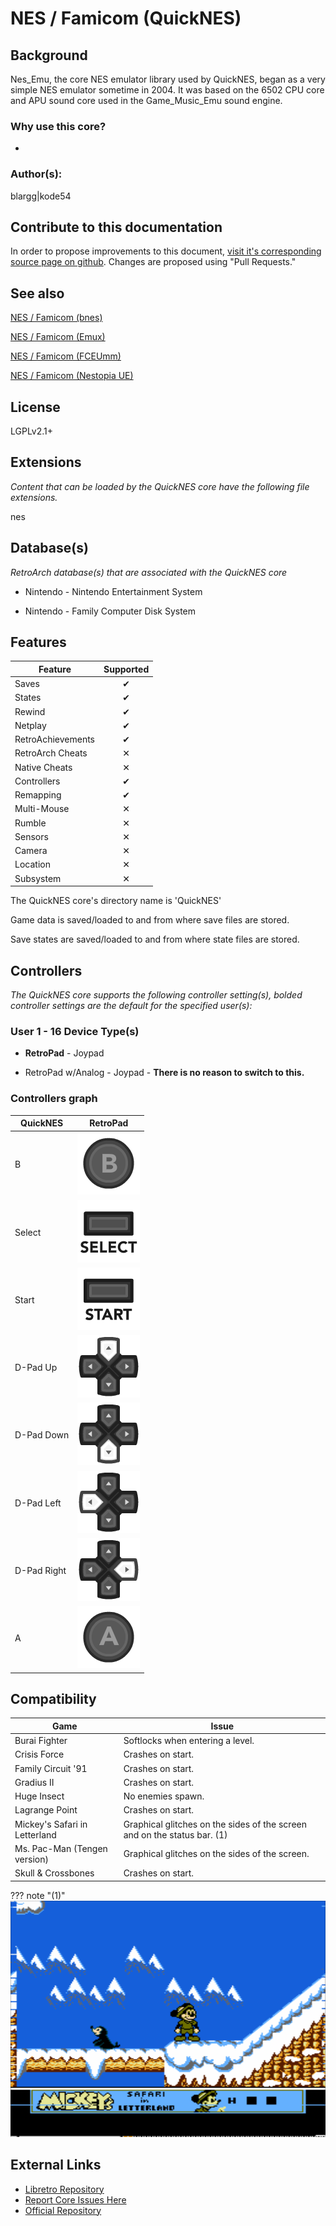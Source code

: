 # NES / Famicom (QuickNES)

## Background

Nes_Emu, the core NES emulator library used by QuickNES, began as a very simple NES emulator sometime in 2004. It was based on the 6502 CPU core and APU sound core used in the Game_Music_Emu sound engine. 

### Why use this core?

-

### Author(s):

blargg|kode54

## Contribute to this documentation

In order to propose improvements to this document, [visit it's corresponding source page on github](https://github.com/libretro/docs/tree/master/docs/library/quicknes.md). Changes are proposed using "Pull Requests."

## See also

[NES / Famicom (bnes)](https://doc.libretro.com/library/bnes/)

[NES / Famicom (Emux)](https://doc.libretro.com/library/emux_nes/)

[NES / Famicom (FCEUmm)](https://doc.libretro.com/library/fceumm/)

[NES / Famicom (Nestopia UE)](https://doc.libretro.com/library/nestopia_ue/)

## License

LGPLv2.1+

## Extensions

*Content that can be loaded by the QuickNES core have the following file extensions.*

nes

## Database(s)

*RetroArch database(s) that are associated with the QuickNES core*

* Nintendo - Nintendo Entertainment System

* Nintendo - Family Computer Disk System

## Features

| Feature           | Supported |
|-------------------|:---------:|
| Saves             | ✔         |
| States            | ✔         |
| Rewind            | ✔         |
| Netplay           | ✔         |
| RetroAchievements | ✔         |
| RetroArch Cheats  | ✕         |
| Native Cheats     | ✕         |
| Controllers       | ✔         |
| Remapping         | ✔         |
| Multi-Mouse       | ✕         |
| Rumble            | ✕         |
| Sensors           | ✕         |
| Camera            | ✕         |
| Location          | ✕         |
| Subsystem         | ✕         |

The QuickNES core's directory name is 'QuickNES'

Game data is saved/loaded to and from where save files are stored.

Save states are saved/loaded to and from where state files are stored. 

## Controllers

*The QuickNES core supports the following controller setting(s), bolded controller settings are the default for the specified user(s):*

### User 1 - 16 Device Type(s)

* **RetroPad** - Joypad

* RetroPad w/Analog - Joypad - **There is no reason to switch to this.**

### Controllers graph

| QuickNES    | RetroPad                                                       |
|-------------|----------------------------------------------------------------|
| B           | ![RetroPad_B](images/RetroPad/Retro_B_Round.png)               |
| Select      | ![RetroPad_Select](images/RetroPad/Retro_Select.png)           |
| Start       | ![RetroPad_Start](images/RetroPad/Retro_Start.png)             |
| D-Pad Up    | ![RetroPad_Dpad](images/RetroPad/Retro_Dpad_Up.png)            |
| D-Pad Down  | ![RetroPad_Dpad](images/RetroPad/Retro_Dpad_Down.png)          |
| D-Pad Left  | ![RetroPad_Dpad](images/RetroPad/Retro_Dpad_Left.png)          |
| D-Pad Right | ![RetroPad_Dpad](images/RetroPad/Retro_Dpad_Right.png)         |
| A           | ![RetroPad_A](images/RetroPad/Retro_A_Round.png)               |

## Compatibility

| Game                          | Issue                                                                    |
|-------------------------------|--------------------------------------------------------------------------|
| Burai Fighter                 | Softlocks when entering a level.                                         |
| Crisis Force                  | Crashes on start.                                                        |
| Family Circuit '91            | Crashes on start.                                                        |
| Gradius II                    | Crashes on start.                                                        |
| Huge Insect                   | No enemies spawn.                                                        |
| Lagrange Point                | Crashes on start.                                                        |
| Mickey's Safari in Letterland | Graphical glitches on the sides of the screen and on the status bar. (1) |
| Ms. Pac-Man (Tengen version)  | Graphical glitches on the sides of the screen.                           |
| Skull & Crossbones            | Crashes on start.                                                        |

??? note "(1)"
    ![mickey_graphicalglitches](images/Cores/quicknes/mickey_graphicalglitches.png)

## External Links

* [Libretro Repository](https://github.com/libretro/QuickNES_Core)
* [Report Core Issues Here](https://github.com/libretro/libretro-meta)
* [Official Repository](https://github.com/kode54/QuickNES)